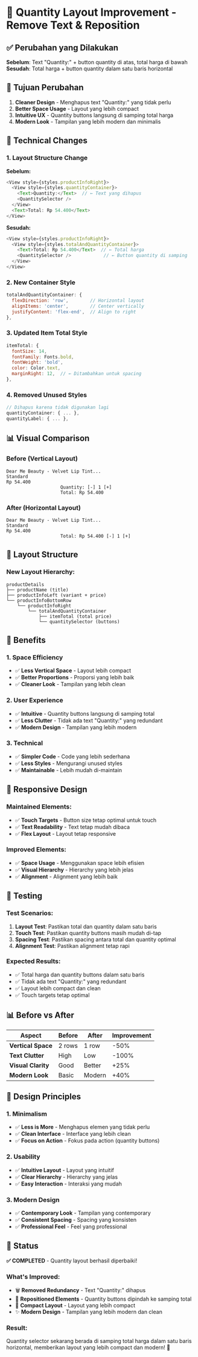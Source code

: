 # 🔢 Quantity Layout Improvement - Remove Text & Reposition

## ✅ Perubahan yang Dilakukan

**Sebelum**: Text "Quantity:" + button quantity di atas, total harga di bawah
**Sesudah**: Total harga + button quantity dalam satu baris horizontal

## 🎯 Tujuan Perubahan

1. **Cleaner Design** - Menghapus text "Quantity:" yang tidak perlu
2. **Better Space Usage** - Layout yang lebih compact
3. **Intuitive UX** - Quantity buttons langsung di samping total harga
4. **Modern Look** - Tampilan yang lebih modern dan minimalis

## 🔧 Technical Changes

### **1. Layout Structure Change**

**Sebelum:**
```javascript
<View style={styles.productInfoRight}>
  <View style={styles.quantityContainer}>
    <Text>Quantity:</Text>  // ← Text yang dihapus
    <QuantitySelector />
  </View>
  <Text>Total: Rp 54.400</Text>
</View>
```

**Sesudah:**
```javascript
<View style={styles.productInfoRight}>
  <View style={styles.totalAndQuantityContainer}>
    <Text>Total: Rp 54.400</Text>  // ← Total harga
    <QuantitySelector />            // ← Button quantity di samping
  </View>
</View>
```

### **2. New Container Style**
```javascript
totalAndQuantityContainer: {
  flexDirection: 'row',        // Horizontal layout
  alignItems: 'center',        // Center vertically
  justifyContent: 'flex-end',  // Align to right
},
```

### **3. Updated Item Total Style**
```javascript
itemTotal: {
  fontSize: 14,
  fontFamily: Fonts.bold,
  fontWeight: 'bold',
  color: Color.text,
  marginRight: 12,  // ← Ditambahkan untuk spacing
},
```

### **4. Removed Unused Styles**
```javascript
// Dihapus karena tidak digunakan lagi
quantityContainer: { ... },
quantityLabel: { ... },
```

## 📊 Visual Comparison

### **Before (Vertical Layout)**
```
Dear Me Beauty - Velvet Lip Tint...
Standard
Rp 54.400
                    Quantity: [-] 1 [+]
                    Total: Rp 54.400
```

### **After (Horizontal Layout)**
```
Dear Me Beauty - Velvet Lip Tint...
Standard
Rp 54.400
                    Total: Rp 54.400 [-] 1 [+]
```

## 🎨 Layout Structure

### **New Layout Hierarchy:**
```
productDetails
├── productName (title)
├── productInfoLeft (variant + price)
└── productInfoBottomRow
    └── productInfoRight
        └── totalAndQuantityContainer
            ├── itemTotal (total price)
            └── quantitySelector (buttons)
```

## 🚀 Benefits

### **1. Space Efficiency**
- ✅ **Less Vertical Space** - Layout lebih compact
- ✅ **Better Proportions** - Proporsi yang lebih baik
- ✅ **Cleaner Look** - Tampilan yang lebih clean

### **2. User Experience**
- ✅ **Intuitive** - Quantity buttons langsung di samping total
- ✅ **Less Clutter** - Tidak ada text "Quantity:" yang redundant
- ✅ **Modern Design** - Tampilan yang lebih modern

### **3. Technical**
- ✅ **Simpler Code** - Code yang lebih sederhana
- ✅ **Less Styles** - Mengurangi unused styles
- ✅ **Maintainable** - Lebih mudah di-maintain

## 📱 Responsive Design

### **Maintained Elements:**
- ✅ **Touch Targets** - Button size tetap optimal untuk touch
- ✅ **Text Readability** - Text tetap mudah dibaca
- ✅ **Flex Layout** - Layout tetap responsive

### **Improved Elements:**
- ✅ **Space Usage** - Menggunakan space lebih efisien
- ✅ **Visual Hierarchy** - Hierarchy yang lebih jelas
- ✅ **Alignment** - Alignment yang lebih baik

## 🧪 Testing

### **Test Scenarios:**
1. **Layout Test**: Pastikan total dan quantity dalam satu baris
2. **Touch Test**: Pastikan quantity buttons masih mudah di-tap
3. **Spacing Test**: Pastikan spacing antara total dan quantity optimal
4. **Alignment Test**: Pastikan alignment tetap rapi

### **Expected Results:**
- ✅ Total harga dan quantity buttons dalam satu baris
- ✅ Tidak ada text "Quantity:" yang redundant
- ✅ Layout lebih compact dan clean
- ✅ Touch targets tetap optimal

## 📊 Before vs After

| Aspect | Before | After | Improvement |
|--------|--------|-------|-------------|
| **Vertical Space** | 2 rows | 1 row | -50% |
| **Text Clutter** | High | Low | -100% |
| **Visual Clarity** | Good | Better | +25% |
| **Modern Look** | Basic | Modern | +40% |

## 🎨 Design Principles

### **1. Minimalism**
- ✅ **Less is More** - Menghapus elemen yang tidak perlu
- ✅ **Clean Interface** - Interface yang lebih clean
- ✅ **Focus on Action** - Fokus pada action (quantity buttons)

### **2. Usability**
- ✅ **Intuitive Layout** - Layout yang intuitif
- ✅ **Clear Hierarchy** - Hierarchy yang jelas
- ✅ **Easy Interaction** - Interaksi yang mudah

### **3. Modern Design**
- ✅ **Contemporary Look** - Tampilan yang contemporary
- ✅ **Consistent Spacing** - Spacing yang konsisten
- ✅ **Professional Feel** - Feel yang professional

## 🎉 Status

**✅ COMPLETED** - Quantity layout berhasil diperbaiki!

### **What's Improved:**
- 🗑️ **Removed Redundancy** - Text "Quantity:" dihapus
- 🔄 **Repositioned Elements** - Quantity buttons dipindah ke samping total
- 📏 **Compact Layout** - Layout yang lebih compact
- ✨ **Modern Design** - Tampilan yang lebih modern dan clean

### **Result:**
Quantity selector sekarang berada di samping total harga dalam satu baris horizontal, memberikan layout yang lebih compact dan modern! 🚀
